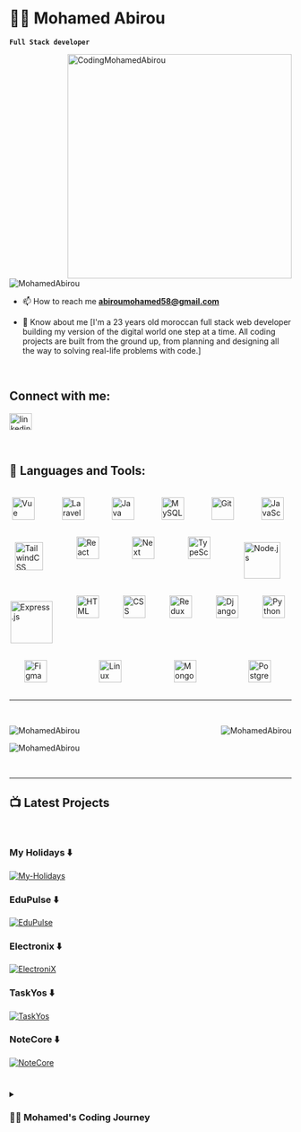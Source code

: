 # 🏄‍♂️ Mohamed Abirou

**`Full Stack developer`**

<img align="right" alt="CodingMohamedAbirou" width="400" src="https://i.giphy.com/media/qgQUggAC3Pfv687qPC/giphy.webp"/>

<p align="left"> <img src="https://komarev.com/ghpvc/?username=MohamedAbirou&label=Profile%20views&color=brightgreen&style=plastic" alt="MohamedAbirou" /> </p>

- 📫 How to reach me **abiroumohamed58@gmail.com**

- 📄 Know about me [I'm a 23 years old moroccan full stack web developer building my version of the digital world one step at a time. All coding projects are built from the ground up, from planning and designing all the way to solving real-life problems with code.]

<br />

## Connect with me:
<p align="left">
<a href="https://www.linkedin.com/in/mohamed-abirou-34ba39241/" target="blank"><img align="center" src="https://raw.githubusercontent.com/rahuldkjain/github-profile-readme-generator/master/src/images/icons/Social/linked-in-alt.svg" alt="linkedin.com/in/mohamed-abirou-920b93258" height="30" width="40" /></a>
</p>

<br />

## 🧰 Languages and Tools:
<br />
<div style="display: flex; flex-wrap: wrap; justify-content: space-around; gap: 30px;">
 <img  alt="Vue" width="40px" style="padding-right:10px;" src="https://cdn.jsdelivr.net/gh/devicons/devicon/icons/vuejs/vuejs-original.svg" />
 <img  alt="Laravel" width="40px" style="padding-right:10px;" src="https://cdn.jsdelivr.net/gh/devicons/devicon@latest/icons/laravel/laravel-original.svg" />        
 <img  alt="Java" width="40px" style="padding-right:10px;" src="https://cdn.jsdelivr.net/gh/devicons/devicon@latest/icons/java/java-original.svg" />        
 <img  alt="MySQL" width="40px" style="padding-right:10px;" src="https://cdn.jsdelivr.net/gh/devicons/devicon/icons/mysql/mysql-original.svg" />
 <img  alt="Git" width="40px" style="padding-right:10px;" src="https://cdn.jsdelivr.net/gh/devicons/devicon/icons/git/git-original.svg" />
 <img  alt="JavaScript" width="40px" style="padding-right:10px;" src="https://cdn.jsdelivr.net/gh/devicons/devicon/icons/javascript/javascript-original.svg" />
 <img  alt="TailwindCSS" width="50px" style="padding-right:10px;margin-top:10px" src="https://cdn.jsdelivr.net/gh/devicons/devicon@latest/icons/tailwindcss/tailwindcss-original.svg" />
 <img  alt="React" width="40px" style="padding-right:10px;" src="https://cdn.jsdelivr.net/gh/devicons/devicon/icons/react/react-original.svg" />
 <img  alt="Next" width="40px" style="padding-right:10px;" src="https://cdn.jsdelivr.net/gh/devicons/devicon/icons/nextjs/nextjs-original.svg" />
 <img  alt="TypeScript" width="40px" style="padding-right:10px;" src="https://cdn.jsdelivr.net/gh/devicons/devicon/icons/typescript/typescript-plain.svg" />
 <img  alt="Node.js" width="65px" style="display:block;padding-right:10px;padding-top:10px" src="https://cdn.jsdelivr.net/gh/devicons/devicon@latest/icons/nodejs/nodejs-original-wordmark.svg" />
 <img  alt="Express.js" width="75px" style="padding-right:10px;padding-top:10px" src="https://cdn.jsdelivr.net/gh/devicons/devicon@latest/icons/express/express-original-wordmark.svg" />
 <img  alt="HTML" width="40px" style="padding-right:10px;" src="https://cdn.jsdelivr.net/gh/devicons/devicon/icons/html5/html5-plain.svg" />
 <img  alt="CSS" width="40px" style="padding-right:10px;" src="https://cdn.jsdelivr.net/gh/devicons/devicon/icons/css3/css3-plain.svg" />
 <img  alt="Redux" width="40px" style="padding-right:10px;" src="https://cdn.jsdelivr.net/gh/devicons/devicon/icons/redux/redux-original.svg" />
 <img  alt="Django" width="40px" style="padding-right:10px;" src="https://cdn.jsdelivr.net/gh/devicons/devicon/icons/django/django-plain.svg" />
 <img  alt="Python" width="40px" style="padding-right:10px;" src="https://cdn.jsdelivr.net/gh/devicons/devicon/icons/python/python-original.svg" />
 <img  alt="Figma" width="40px" style="padding-right:10px;" src="https://cdn.jsdelivr.net/gh/devicons/devicon/icons/figma/figma-original.svg" />
 <img  alt="Linux" width="40px" style="padding-right:10px;" src="https://cdn.jsdelivr.net/gh/devicons/devicon@latest/icons/linux/linux-original.svg" />
 <img  alt="MongoDB" width="40px" style="padding-right:10px;" src="https://cdn.jsdelivr.net/gh/devicons/devicon/icons/mongodb/mongodb-plain-wordmark.svg" /> 
 <img  alt="PostgreSQL" width="40px" style="padding-right:10px;" src="https://cdn.jsdelivr.net/gh/devicons/devicon/icons/postgresql/postgresql-original-wordmark.svg" />
</div>

<br />

---

<br />

<p><img align="right" src="https://github-readme-stats.vercel.app/api/top-langs?username=MohamedAbirou&show_icons=true&locale=en&layout=compact&theme=radical" alt="MohamedAbirou" /></p>

<p align="left"><img src="https://github-readme-stats.vercel.app/api?username=MohamedAbirou&show_icons=true&locale=en&theme=radical" alt="MohamedAbirou" /></p>

<p align="left"><img src="https://github-readme-streak-stats.herokuapp.com/?user=MohamedAbirou&theme=radical" alt="MohamedAbirou" /></p>



<br />

---


## 📺 Latest Projects

<br />

<!-- BEGIN PROJECTS-CARDS -->
### My Holidays ⬇️
 [![My-Holidays](https://github.com/MohamedAbirou/hotel-booking-app/assets/109366637/3b363b46-ba99-4fda-af9f-565647e45f3f)](https://myholidays.onrender.com/)
<br />

### EduPulse ⬇️
[![EduPulse](https://github.com/MohamedAbirou/MohamedAbirou/assets/109366637/c5692df8-bd8d-490c-9bdb-ad00ad80efdc)](https://edu-pulse-org.vercel.app/)
<br />

### Electronix ⬇️
[![ElectroniX](https://github.com/MohamedAbirou/electonix/assets/109366637/20304dc2-d1ad-4099-8be6-9748a2f518e6)](https://electonix.vercel.app/)
<br />

### TaskYos ⬇️
[![TaskYos](https://github.com/Liam-Piro/TaskYos/assets/109366637/f6850d99-ec1a-49be-a35e-2c57bbaf14b8)](https://taskyos.vercel.app/)
<br />

### NoteCore ⬇️
[![NoteCore](https://github.com/Liam-Piro/NoteCore/assets/109366637/15fa0c14-fc31-4062-b496-c985a9191238)](https://note-core.vercel.app/)
<br />
<!-- END PROJECTS-CARDS -->

#

<details>
 <summary><h3>👨‍💻 Mohamed's Coding Journey</h3></summary>
   In 2020, after graduating from high school, I embarked on a coding journey. My initial fascination was with Python, but I quickly realized the importance of a strong foundation in algorithms for effective problem-solving and code comprehension. As I delved deeper, I found myself drawn towards web development, starting with the basics - HTML, CSS, and JavaScript, which form the structure, design, and functionality of a website, respectively. Once I had a solid understanding of these core languages, I moved on to learn various frameworks and libraries like React.js, Next.js, Vue.js, Typescript, TailwindCSS, and Node.js and its web framework express.js for the back end side. For Database management, I learned MySQL, MongoDB and PostgreSQL, which allowed me to handle data storage and management effectively. Alongside, I familiarized myself with Figma for designing website templates and the Agile methodology for effective project management. Throughout this journey, I honed my problem-solving techniques and communication skills, including emotional intelligence, which are crucial in the tech industry. Eventually, I decided to specialize in Vuejs/Laravel, leading me to become a full stack web developer. Now, in my final year of my bachelor’s degree, I find myself at a crossroads. I’ve learned so much, yet there’s still so much more to explore. It’s time to get uncomfortable again, to challenge myself and fulfill the dream I had when I started - to build something of my own. And so, the journey continues…
